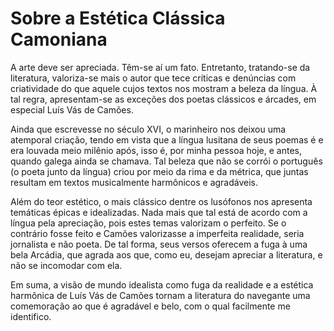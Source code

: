 <!-- Sobre a Estética Clássica Camoniana :: 2023-01-22 17:51:55 -->

# Sobre a Estética Clássica Camoniana

A arte deve ser apreciada. Têm-se aí um fato. Entretanto, tratando-se da
literatura, valoriza-se mais o autor que tece críticas e denúncias com
criatividade do que aquele cujos textos nos mostram a beleza da língua. À tal
regra, apresentam-se as exceções dos poetas clássicos e árcades, em especial
Luís Vás de Camões.

Ainda que escrevesse no século XVI, o marinheiro nos deixou uma atemporal
criação, tendo em vista que a língua lusitana de seus poemas é e era louvada
meio milênio após, isso é, por minha pessoa hoje, e antes, quando galega ainda
se chamava. Tal beleza que não se corrói o português (o poeta junto da língua)
criou por meio da rima e da métrica, que juntas resultam em textos musicalmente
harmônicos e agradáveis.

Além do teor estético, o mais clássico dentre os lusófonos nos apresenta
temáticas épicas e idealizadas. Nada mais que tal está de acordo com a língua
pela apreciação, pois estes temas valorizam o perfeito. Se o contrário fosse
feito e Camões valorizasse a imperfeita realidade, seria jornalista e não poeta.
De tal forma, seus versos oferecem a fuga à uma bela Arcádia, que agrada aos
que, como eu, desejam apreciar a literatura, e não se incomodar com ela.

Em suma, a visão de mundo idealista como fuga da realidade e a estética
harmônica de Luís Vás de Camões tornam a literatura do navegante uma comemoração
ao que é agradável e belo, com o qual facilmente me identifico.

